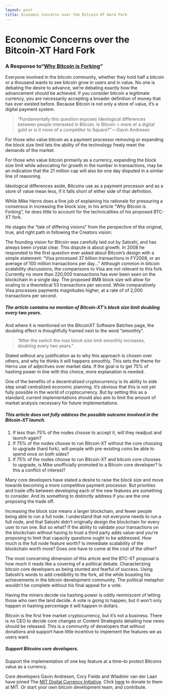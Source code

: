 ```yaml
---
layout: post
title: Economic Concerns over the Bitcoin-XT Hard Fork
---
```

# Economic Concerns over the Bitcoin-XT Hard Fork
### A Response to“[Why Bitcoin is Forking]()”

Everyone involved in the bitcoin community, whether they hold half a bitcoin or a thousand wants to see bitcoin grow in users and in value. No one is debating the desire to advance, we’re debating exactly how the advancement should be achieved. If you consider bitcoin a legitimate currency, you are necessarily accepting a broader definition of money that has ever existed before. Because Bitcoin is not only a store of value, it’s a digital payment system.

> “Fundamentally this question exposes ideological differences between people interested in Bitcoin. Is Bitcoin > more of a digital gold or is it more of a competitor to Square?” — Gavin Andresen

For those who value bitcoin as a payment processor
removing or expanding the block size limit lets the ability of the technology freely meet the demands of the market.

For those who value bitcoin primarily as a currency,
expanding the block size limit while advocating for growth in the number in transactions, may be an indication that the 21 million cap will also be one day disputed in a similar line of reasoning.

Ideological differences aside, Bitcoins use as a payment processor and as a store of value mean less, if it falls short of either side of that definition.

While Mike Herns does a fine job of explaining his rationale for pressuring a consensus in increasing the block size, in his article “Why Bitcoin is Forking”, he does little to account for the technicalities of his proposed BTC-XT fork.

He stages the “tale of differing visions” from the perspective of the original, true, and right path in following the Creators vision:

The founding vision for Bitcoin was carefully laid out by Satoshi, and has always been crystal clear. This dispute is about growth. In 2008 he responded to the first question ever asked about Bitcoin’s design with a simple statement:
“Visa processed 37 billion transactions in FY2008, or an average of 100 million transactions per day…”
Although common in bitcoin scalability discussions, the comparisons to Visa are not relevant to this fork. Currently no more than 220,000 transactions has ever been seen on the blockchain in a single day. The proposed 8MB block size will allow for scaling to a theoretical 53 transactions per second. While comparatively Visa processes payments magnitudes higher, at a rate of of 2,000 transactions per second.

##### The article contains no mention of Bitcoin-XT’s block size limit doubling every two years.

And where it is mentioned on the BitcoinXT Software Batches page, the doubling effect is thoughtfully framed next to the word “smoothly”.

> “After the switch the max block size limit smoothly increases, doubling every two years.”

Stated without any justification as to why this approach is chosen over others, and why he thinks it will happens smoothly. This sets the theme for Herns use of adjectives over market data. If the goal is to get 75% of hashing power in line with this choice, more explanation is needed.

One of the benefits of a decentralized cryptocurrency is its ability to side step small centralized economic planning. It’s obvious that this is not yet fully possible in the world of cryptocurrency. But by setting this as a standard, current implementations should also aim to limit the amount of market analysis necessary for future implementations.

##### This article does not fully address the possible outcome involved in the Bitcoin-XT launch.

1. If less than 75% of the nodes choose to accept it, will they readjust and launch again?
2. If 75% of the nodes choose to run Bitcoin-XT without the core choosing to upgrade (hard fork), will people with pre-existing coins be able to spend once on both sides?
3. If 75% of the nodes choose to run Bitcoin-XT and bitcoin core chooses to upgrade, is Mike unofficially promoted to a Bitcoin core developer? Is this a conflict of interest?

Many core developers have stated a desire to raise the block size and move towards becoming a more competitive payment processor. But priorities and trade offs between developing each of the new features are something to consider. And its something to distinctly address if you are the one proposing the trade off.

Increasing the block size means a larger blockchain, and fewer people being able to run a full node. I understand that not everyone needs to run a full node, and that Satoshi didn’t originally design the blockchain for every user to run one. But so what? If the ability to validate your transactions on the blockchain without having to trust a third party adds value-and you’re proposing to limit that capacity questions ought to be addressed. How much is the full node feature worth? Is immediate scalability of the blockchain worth more? Does one have to come at the cost of the other?

The most concerning dimension of this article and the BTC-XT proposal is how much it reads like a covering of a political debate. Characterizing bitcoin core developers as being stunted and fearful of success. Using Satoshi’s words to add credibility to the fork, all the while boasting his achievements in the bitcoin development community. The political metaphor wouldn’t be complete without his final appeal for a vote.

Having the miners decide via hashing power is oddly reminiscent of letting those who own the land decide. A vote is going to happen, but it won’t only happen in hashing percentage it will happen in dollars.

Bitcoin is the first free market cryptocurrency, but it’s not a business. There is no CEO to decide core changes or Content Strategists detailing how news should be released. This is a community of developers that without donations and support have little incentive to implement the features we as users want.

##### Support Bitcoins core developers.
Support the implementation of one key feature at a time–to protect Bitcoins value as a currency.

Core developers Gavin Andresen, Cory Fields and Wladimir van der Laan have joined The [MIT Digital Currency Initiative](http://www.coindesk.com/bitcoin-core-developers-join-mit-digital-currency-initiative/). Click [here](https://giving.mit.edu/givenow/update-gift.dyn) to donate to them at MIT. Or start your own bitcoin development team, and contribute.
